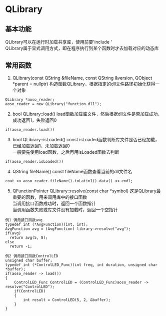 # QLibrary

## 基本功能
QLibrary可以在运行时加载共享库，使用前要'include <QLibrary>'  
QLibrary属于显式调用方式，即在程序执行到某个函数时才去加载对应的动态库  


## 常用函数
1. QLibrary(const QString &fileName, const QString &version, QObject \*parent = nullptr)
构造函数QLibrary，根据指定的dll文件路径初始化获得一个对象  
```
QLibrary *aoso_reader;
aoso_reader = new QLibrary("function.dll");
```
2. bool QLibrary::load()
load函数加载库文件，然后根据dll文件是否加载成功，成功返回1，失败返回0  
```
if(aoso_reader.load())
```
3. bool QLibrary::isLoaded() const
isLoaded函数判断库文件是否已经加载，已经加载返回1，未加载返回0  
一般要先使用load函数，之后再用isLoaded函数去判断  
```
if(aoso_reader.isLoaded())
```
4. QString fileName() const
fileName函数查看当前的dll文件名  
```
cout << aoso_reader.fileName().toLatin1().data() << endl;
```
5. QFunctionPointer QLibrary::resolve(const char \*symbol)
这是QLibrary最重要的函数，用来调用库中的接口函数  
当调用接口函数成功时，返回一个函数指针  
当调用函数失败或库文件没有加载时，返回一个空指针  
```
例1 调用接口函数avg
typedef int (*AvgFunction)(int, int);
AvgFunction avg = (AvgFunction) library->resolve("avg");
if(avg)
  return avg(5, 8);
else
  return -1;
```
```
例2 调用接口函数ControlLED
unsigned char buffer;
typedef int (*ControlLED_Func)(int freq, int duration, unsigned char *buffer);
if(aoso_reader -> load())
{
    ControlLED_Func ControlLED = (ControlLED_Func)aoso_reader -> resolve("ControlLED");
    if(ControlLED)
    {
        int result = ControlLED(5, 2, &buffer);
    }
}
```
